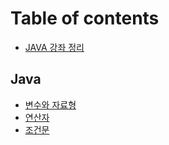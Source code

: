 # Table of contents

* [JAVA 강좌 정리](README.md)

## Java

* [변수와 자료형](java/ch02_variable.md)
* [연산자](java/ch03_variable.md)
* [조건문](java/condition.md)

